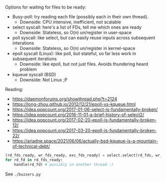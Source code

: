 
Options for waiting for files to be ready:

- Busy-poll: try reading each file (possibly each in their own thread).
    - Downside: CPU intensive, inefficient, not scalable
- select syscall: here's a list of FDs, tell me which ones are ready
    - Downside: Stateless, so O(n) un/register in user-space
- poll syscall: like select, but can easily reuse inputs across subsequent interations
    - Downside: Stateless, so O(n) un/register in kernel-space
- epoll syscall (Linux): like poll, but stateful, so far less work in subsequent iterations
    - Downside: like epoll, but not just files. Avoids thundering heard problem
- kqueue syscall (BSD)
    - Downside: Not Linux ;P

Reading:

- https://daemonforums.org/showthread.php?t=2124
- https://long-zhou.github.io/2012/12/21/epoll-vs-kqueue.html
- https://idea.popcount.org/2017-01-06-select-is-fundamentally-broken/
- https://idea.popcount.org/2016-11-01-a-brief-history-of-select2/
- https://idea.popcount.org/2017-02-20-epoll-is-fundamentally-broken-12/
- https://idea.popcount.org/2017-03-20-epoll-is-fundamentally-broken-22/
- https://ariadne.space/2021/06/06/actually-bsd-kqueue-is-a-mountain-of-technical-debt/


```python
(rd_fds_ready, wr_fds_ready, exc_fds_ready) = select.select(rd_fds, wr_fds, exc_fds)
for rd_fd in rd_fds_ready:
    handle(rd_fd) # possibly in another thread :)
```

See `./buzzers.py`
